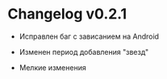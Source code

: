 ﻿# Changelog v0.2.1

- Исправлен баг с зависанием на Android

- Изменен период добавления "звезд"

- Мелкие изменения
